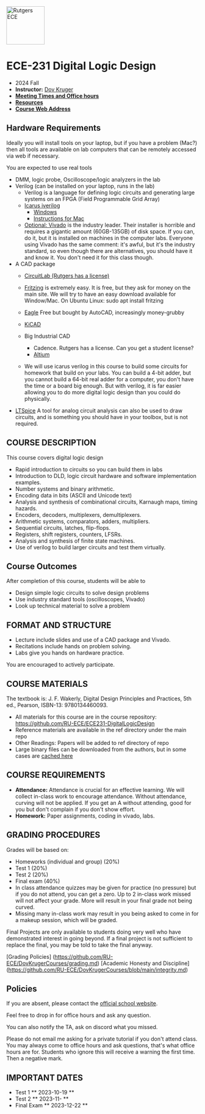 <a href="www.ece.rutgers.edu">
<img src="assets/RULogo.webp" alt="Rutgers ECE" width="100">
</a>

# ECE-231 Digital Logic Design
* 2024 Fall
* **Instructor:**  [Dov Kruger](https://www.ece.rutgers.edu/Dov-Kruger)
* **[Meeting Times and Office hours](https://bit.ly/3ObwKEr)**
* **[Resources](ref)**
* **[Course Web Address](https://github.com/RU-ECE/ECE231-DigitalLogicDesign)**

## Hardware Requirements

Ideally you will install tools on your laptop, but if you have a problem (Mac?) then all tools are available on lab computers
that can be remotely accessed via web if necessary.

You are expected to use real tools

* DMM, logic probe, Oscilloscope/logic analyzers in the lab
* Verilog (can be installed on your laptop, runs in the lab)
  * Verilog is a language for defining logic circuits and generating large systems on an FPGA (Field Programmable Grid Array)
  * [Icarus iverilog]()
    - [Windows](https://bleyer.org/icarus/)
    - [Instructions for Mac](https://ee.sonoma.edu/resources/computer-hardware-and-software/icarus-and-gtkwave-mac)
  * [Optional: Vivado](https://www.xilinx.com/support/download.html) is the industry leader.
    Their installer is horrible and requires a gigantic amount (60GB-135GB) of disk space. If you can, do it, but it is installed on machines in the computer labs. Everyone using Vivado has the same comment: it's awful, but it's the industry standard, so even though there are alternatives, you should have it and know it. You don't need it for this class though.
* A CAD package
  * [CircuitLab (Rutgers has a license)](https://circuitlab.com)
  * [Fritzing](https://fritzing.org/download/) is extremely easy.
    It is free, but they ask for money on the main site. We will try to have an easy download available for Window/Mac.
    On Ubuntu Linux: sudo apt install fritzing
  * [Eagle](http://eagle.autodesk.com/eagle/software-versions/7) Free but bought by AutoCAD, increasingly money-grubby
  * [KiCAD](https://www.kicad.org/download/)
  * Big Industrial CAD
    * Cadence. Rutgers has a license. Can you get a student license?
    * [Altium](https://www.altium.com/education/student-licenses)

  * We will use icarus verilog in this course to build some circuits for homework that build on your labs. You can build a 4-bit adder, but you cannot build a 64-bit real adder for a computer, you don't have the time or a board big enough. But with verilog, it is far easier allowing you to do more digital logic design than you could do physically.
* [LTSpice](https://www.analog.com/en/design-center/design-tools-and-calculators/ltspice-simulator.html) A tool for analog circuit analysis can also be used to draw circuits, and is something you should have in your toolbox, but is not required.

## COURSE DESCRIPTION

This course covers digital logic design

* Rapid introduction to circuits so you can build them in labs
* Introduction to DLD, logic circuit hardware and software implementation examples.
* Number systems and binary arithmetic.
* Encoding data in bits (ASCII and Unicode text)
* Analysis and synthesis of combinational circuits, Karnaugh maps, timing hazards.
* Encoders, decoders, multiplexers, demultiplexers.
* Arithmetic systems, comparators, adders, multipliers.
* Sequential circuits, latches, flip-flops.
* Registers, shift registers, counters, LFSRs.
* Analysis and synthesis of finite state machines.
* Use of verilog to build larger circuits and test them virtually.

## Course Outcomes

After completion of this course, students will be able to
*  Design simple logic circuits to solve design problems
*  Use industry standard tools (oscilloscopes, Vivado)
*  Look up technical material to solve a problem

## FORMAT AND STRUCTURE
* Lecture include slides and use of a CAD package and Vivado.
* Recitations include hands on problem solving.
* Labs give you hands on hardware practice.

You are encouraged to actively participate.

## COURSE MATERIALS

The textbook is: J. F. Wakerly, Digital Design Principles and Practices, 5th ed., Pearson, ISBN-13: 9780134460093.

* All materials for this course are in the course repository: https://github.com/RU-ECE/ECE231-DigitalLogicDesign
* Reference materials are available in the ref directory under the main repo
* Other Readings: 	Papers will be added to ref directory of repo
* Large binary files can be downloaded from the authors, but in some cases are [cached here](https://rutgersconnect-my.sharepoint.com/:f:/g/personal/dk1261_soe_rutgers_edu/EkMiTNUmwaBEnmkMRVPhw0kBKaDcID4oEwuASp46O2WWZw?e=C1Svcl)

## COURSE REQUIREMENTS
* **Attendance:**	Attendance is crucial for an effective learning. We will collect in-class work to encourage attendance. Without attendance, curving will not be applied. If you get an A without attending, good for you but don't complain if you don't show effort.
* **Homework:** 	Paper assignments, coding in vivado, labs.

## GRADING PROCEDURES
Grades will be based on:
* Homeworks (individual and group)                    (20%)
* Test 1                                              (20%)
* Test 2                                              (20%)
* Final exam                                          (40%)
* In class attendance quizzes may be given for practice (no pressure) but if you do not attend, you can get a zero. Up to 2 in-class work missed will not affect your grade. More will result in your final grade not being curved.
* Missing many in-class work may result in you being asked to come in for a makeup session, which will be graded.

Final Projects are only available to students doing very well who have demonstrated interest in going beyond.
If a final project is not sufficient to replace the final, you may be told to take the final anyway.

[Grading Policies] (https://github.com/RU-ECE/DovKrugerCourses/grading.md)
[Academic Honesty and Discipline] (https://github.com/RU-ECE/DovKrugerCourses/blob/main/integrity.md)

## Policies
If you are absent, please contact the [official school website](https://studentsupport.rutgers.edu/services/absence-and-verification-notices#:~:text=In%20these%20circumstances%2C%20it%20is,not%20%22excuse%22%20missed%20work).

Feel free to drop in for office hours and ask any question.

You can also notify the TA, ask on discord what you missed. 

Please do not email me asking for a private tutorial if you don't attend class. You may always come to office hours and ask questions, that's what office hours are for.
Students who ignore this will receive a warning the first time. Then a negative mark.

## IMPORTANT DATES
* Test 1           ** 2023-10-19 **
* Test 2           ** 2023-11- **
* Final Exam       ** 2023-12-22 **
